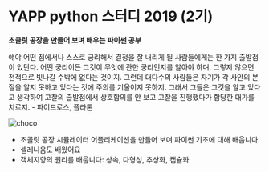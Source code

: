 # YAPP python 스터디 2019 (2기)

**초콜릿 공장을 만들어 보며 배우는 파이썬 공부**

얘야 어떤 점에서나 스스로 궁리해서 결정을 잘 내리게 될 사람들에게는 한 가지 출발점이 있단다. 어떤 궁리이든 그것이 무엇에 관한 궁리인지를 알아야 하며, 그렇지 않으면 전적으로 빗나갈 수밖에 없다는 것이지. 그런데 대다수의 사람들은 자기가 각 사안의 본질을 알지 못하고 있다는 것에 주의를 기울이지 못하지. 그래서 그들은 그것을 알고 있다고 생각하여 고찰의 출발점에서 상호합의를 안 보고 고찰을 진행했다가 합당한 대가를 치르지. - 파이드로스, 플라톤

![choco](https://media.giphy.com/media/D2t94jSqtrVe0/giphy.gif)

* 초콜릿 공장 시뮬레이터 어플리케이션을 만들어 보며 파이썬 기초에 대해 배웁니다.
* 셀레니움도 배웠어요
* 객체지향의 원리를 배웁니다: 상속, 다형성, 추상화, 캡슐화
